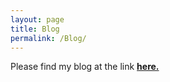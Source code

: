 ```yaml
---
layout: page
title: Blog
permalink: /Blog/
---
```


Please find my blog at the link **[here.](https://davidraymondkearney.com/Kearney_Data_Science/)** 


